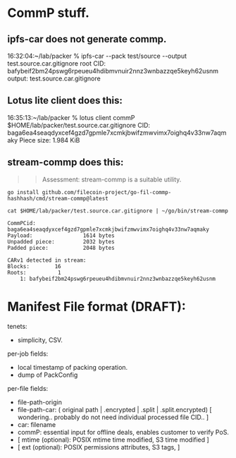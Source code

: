 # CommP stuff.

## ipfs-car does not generate commp.
16:32:04:~/lab/packer % ipfs-car --pack test/source --output test.source.car.gitignore
root CID: bafybeif2bm24pswg6rpeueu4hdibmvnuir2nnz3wnbazzqe5keyh62usnm
  output: test.source.car.gitignore

## Lotus lite client does this:
  16:35:13:~/lab/packer % lotus client commP $HOME/lab/packer/test.source.car.gitignore
CID:  baga6ea4seaqdyxcef4gzd7gpmle7xcmkjbwifzmwvimx7oighq4v33nw7aqmaky
Piece size:  1.984 KiB

## stream-commp does this:
>> Assessment: stream-commp is a suitable utility.

```
go install github.com/filecoin-project/go-fil-commp-hashhash/cmd/stream-commp@latest

cat $HOME/lab/packer/test.source.car.gitignore | ~/go/bin/stream-commp

CommPCid: baga6ea4seaqdyxcef4gzd7gpmle7xcmkjbwifzmwvimx7oighq4v33nw7aqmaky
Payload:                1614 bytes
Unpadded piece:         2032 bytes
Padded piece:           2048 bytes

CARv1 detected in stream:
Blocks:        16
Roots:          1
    1: bafybeif2bm24pswg6rpeueu4hdibmvnuir2nnz3wnbazzqe5keyh62usnm
```

# Manifest File format (DRAFT):

tenets: 
* simplicity, CSV.

per-job fields:
* local timestamp of packing operation.
* dump of PackConfig

per-file fields:
* file-path-origin
* file-path-car: ( original path | .encrypted | .split | .split.encrypted)
   [ wondering.. probably do not need individual processed file CID.. ]
* car: filename
* commP: essential input for offline deals, enables customer to verify PoS.
* [ mtime (optional): POSIX mtime time modified, S3 time modified ]
* [ ext (optional): POSIX permissions attributes, S3 tags, ]

